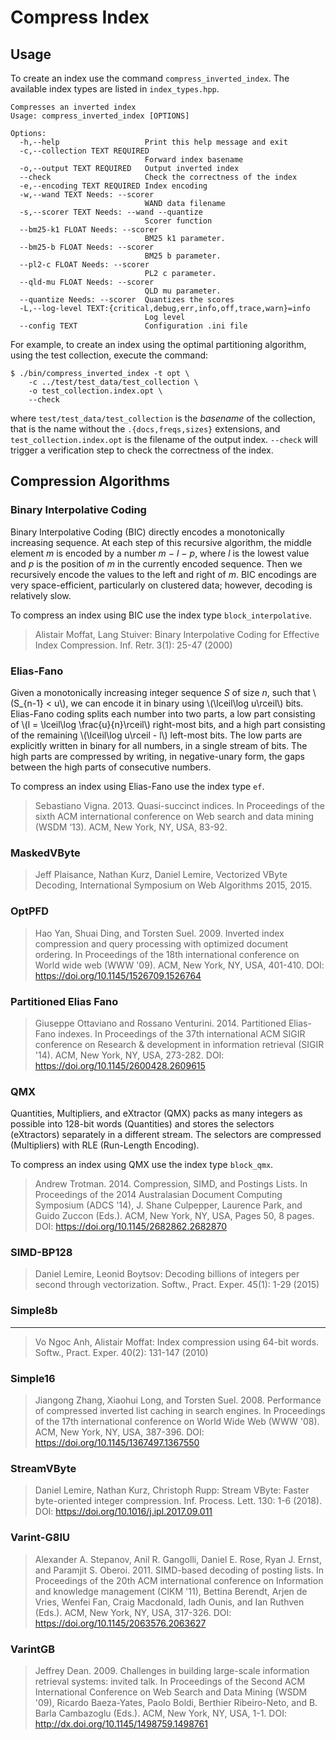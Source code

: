 # Compress Index

## Usage

To create an index use the command `compress_inverted_index`. The
available index types are listed in `index_types.hpp`.

    Compresses an inverted index
    Usage: compress_inverted_index [OPTIONS]

    Options:
      -h,--help                   Print this help message and exit
      -c,--collection TEXT REQUIRED
                                  Forward index basename
      -o,--output TEXT REQUIRED   Output inverted index
      --check                     Check the correctness of the index
      -e,--encoding TEXT REQUIRED Index encoding
      -w,--wand TEXT Needs: --scorer
                                  WAND data filename
      -s,--scorer TEXT Needs: --wand --quantize
                                  Scorer function
      --bm25-k1 FLOAT Needs: --scorer
                                  BM25 k1 parameter.
      --bm25-b FLOAT Needs: --scorer
                                  BM25 b parameter.
      --pl2-c FLOAT Needs: --scorer
                                  PL2 c parameter.
      --qld-mu FLOAT Needs: --scorer
                                  QLD mu parameter.
      --quantize Needs: --scorer  Quantizes the scores
      -L,--log-level TEXT:{critical,debug,err,info,off,trace,warn}=info
                                  Log level
      --config TEXT               Configuration .ini file

For example, to create an index using the optimal partitioning
algorithm, using the test collection, execute the command:

    $ ./bin/compress_inverted_index -t opt \
        -c ../test/test_data/test_collection \
        -o test_collection.index.opt \
        --check

where `test/test_data/test_collection` is the _basename_ of the
collection, that is the name without the `.{docs,freqs,sizes}`
extensions, and `test_collection.index.opt` is the filename of the
output index. `--check` will trigger a verification step to check the
correctness of the index.

## Compression Algorithms

### Binary Interpolative Coding

Binary Interpolative Coding (BIC) directly encodes a monotonically increasing sequence. At each step of this recursive algorithm, the middle element *m* is encoded by a number *m − l − p*, where *l* is the lowest value and *p* is the position of *m* in the currently encoded sequence. Then we recursively encode the values to the left and right of *m*. BIC encodings are very space-efficient, particularly on
clustered data; however, decoding is relatively slow.

To compress an index using BIC use the index type `block_interpolative`.

> Alistair Moffat, Lang Stuiver: Binary Interpolative Coding for Effective Index Compression. Inf. Retr. 3(1): 25-47 (2000)

### Elias-Fano

Given a monotonically increasing integer sequence *S* of size *n*, such that \\(S_{n-1} < u\\), we can encode it in binary using \\(\lceil\log u\rceil\\) bits.
Elias-Fano coding splits each number into two parts, a low part consisting of \\(l = \lceil\log \frac{u}{n}\rceil\\) right-most bits, and a high part consisting of the remaining \\(\lceil\log u\rceil - l\\) left-most bits. The low parts are explicitly written in binary for all numbers, in a single stream of bits. The high parts are compressed by writing, in negative-unary form, the gaps between the high parts of consecutive numbers.

To compress an index using Elias-Fano use the index type `ef`.

> Sebastiano Vigna. 2013. Quasi-succinct indices. In Proceedings of the sixth ACM international conference on Web search and data mining (WSDM ‘13). ACM, New York, NY, USA, 83-92.

### MaskedVByte

> Jeff Plaisance, Nathan Kurz, Daniel Lemire, Vectorized VByte Decoding, International Symposium on Web Algorithms 2015, 2015.

### OptPFD

> Hao Yan, Shuai Ding, and Torsten Suel. 2009. Inverted index compression and query processing with optimized document ordering. In Proceedings of the 18th international conference on World wide web (WWW '09). ACM, New York, NY, USA, 401-410. DOI: https://doi.org/10.1145/1526709.1526764

### Partitioned Elias Fano

> Giuseppe Ottaviano and Rossano Venturini. 2014. Partitioned Elias-Fano indexes. In Proceedings of the 37th international ACM SIGIR conference on Research & development in information retrieval (SIGIR '14). ACM, New York, NY, USA, 273-282. DOI: https://doi.org/10.1145/2600428.2609615

### QMX

Quantities, Multipliers, and eXtractor (QMX) packs as many integers as possible into 128-bit words (Quantities) and stores the selectors (eXtractors) separately in a different stream. The selectors are compressed (Multipliers) with
RLE (Run-Length Encoding).

To compress an index using QMX use the index type `block_qmx`.

> Andrew Trotman. 2014. Compression, SIMD, and Postings Lists. In Proceedings of the 2014 Australasian Document Computing Symposium (ADCS '14), J. Shane Culpepper, Laurence Park, and Guido Zuccon (Eds.). ACM, New York, NY, USA, Pages 50, 8 pages. DOI: https://doi.org/10.1145/2682862.2682870

### SIMD-BP128

> Daniel Lemire, Leonid Boytsov: Decoding billions of integers per second through vectorization. Softw., Pract. Exper. 45(1): 1-29 (2015)

### Simple8b
--------
> 	Vo Ngoc Anh, Alistair Moffat: Index compression using 64-bit words. Softw., Pract. Exper. 40(2): 131-147 (2010)

### Simple16

> Jiangong Zhang, Xiaohui Long, and Torsten Suel. 2008. Performance of compressed inverted list caching in search engines. In Proceedings of the 17th international conference on World Wide Web (WWW '08). ACM, New York, NY, USA, 387-396. DOI: https://doi.org/10.1145/1367497.1367550

### StreamVByte

> Daniel Lemire, Nathan Kurz, Christoph Rupp: Stream VByte: Faster byte-oriented integer compression. Inf. Process. Lett. 130: 1-6 (2018). DOI: https://doi.org/10.1016/j.ipl.2017.09.011

### Varint-G8IU

> Alexander A. Stepanov, Anil R. Gangolli, Daniel E. Rose, Ryan J. Ernst, and Paramjit S. Oberoi. 2011. SIMD-based decoding of posting lists. In Proceedings of the 20th ACM international conference on Information and knowledge management (CIKM '11), Bettina Berendt, Arjen de Vries, Wenfei Fan, Craig Macdonald, Iadh Ounis, and Ian Ruthven (Eds.). ACM, New York, NY, USA, 317-326. DOI: https://doi.org/10.1145/2063576.2063627

### VarintGB

>	Jeffrey Dean. 2009. Challenges in building large-scale information retrieval systems: invited talk. In Proceedings of the Second ACM International Conference on Web Search and Data Mining (WSDM '09), Ricardo Baeza-Yates, Paolo Boldi, Berthier Ribeiro-Neto, and B. Barla Cambazoglu (Eds.). ACM, New York, NY, USA, 1-1. DOI: http://dx.doi.org/10.1145/1498759.1498761
